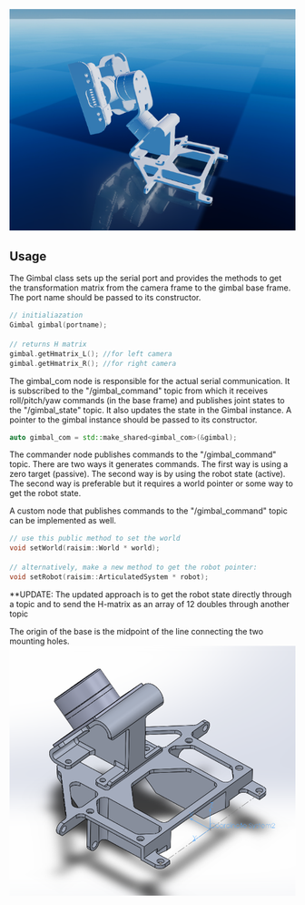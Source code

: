 ![](images/gimbal_raisim.png)
## Usage

The Gimbal class sets up the serial port and provides the methods to get the transformation matrix from the camera frame to the gimbal base frame.
The port name should be passed to its constructor.

```cpp
// initialiazation
Gimbal gimbal(portname);

// returns H matrix
gimbal.getHmatrix_L(); //for left camera
gimbal.getHmatrix_R(); //for right camera
```

The gimbal_com node is responsible for the actual serial communication.
It is subscribed to the "/gimbal_command" topic from which it receives roll/pitch/yaw commands (in the base frame) and publishes joint states to the "/gimbal_state" topic. It also updates the state in the Gimbal instance.
A pointer to the gimbal instance should be passed to its constructor.

```cpp
auto gimbal_com = std::make_shared<gimbal_com>(&gimbal);
```

The commander node publishes commands to the "/gimbal_command" topic. There are two ways it generates commands.
The first way is using a zero target (passive). The second way is by using the robot state (active).
The second way is preferable but it requires a world pointer or some way to get the robot state.

A custom node that publishes commands to the "/gimbal_command" topic can be implemented as well.

```cpp
// use this public method to set the world
void setWorld(raisim::World * world);

// alternatively, make a new method to get the robot pointer:
void setRobot(raisim::ArticulatedSystem * robot);
```
**UPDATE: The updated approach is to get the robot state directly through a topic and to send the H-matrix as an array of 12 doubles through another topic

The origin of the base is the midpoint of the line connecting the two mounting holes.
![Base Origin](images/base_origin.png)
